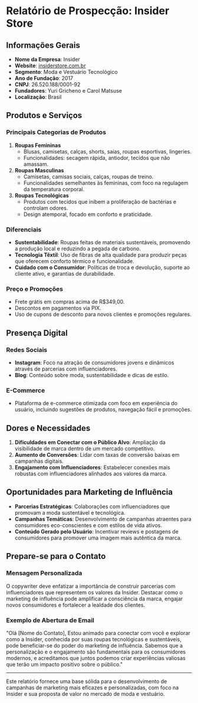 # Relatório de Prospecção: Insider Store

## Informações Gerais
- **Nome da Empresa**: Insider
- **Website**: [insiderstore.com.br](http://www.insiderstore.com.br)
- **Segmento**: Moda e Vestuário Tecnológico
- **Ano de Fundação**: 2017
- **CNPJ**: 26.520.188/0001-92
- **Fundadores**: Yuri Gricheno e Carol Matsuse
- **Localização**: Brasil

## Produtos e Serviços
### Principais Categorias de Produtos
1. **Roupas Femininas**
   - Blusas, camisetas, calças, shorts, saias, roupas esportivas, lingeries.
   - Funcionalidades: secagem rápida, antiodor, tecidos que não amassam.
2. **Roupas Masculinas**
   - Camisetas, camisas sociais, calças, roupas de treino.
   - Funcionalidades semelhantes às femininas, com foco na regulagem da temperatura corporal.
3. **Roupas Tecnológicas**
   - Produtos com tecidos que inibem a proliferação de bactérias e controlam odores.
   - Design atemporal, focado em conforto e praticidade.

### Diferenciais
- **Sustentabilidade**: Roupas feitas de materiais sustentáveis, promovendo a produção local e reduzindo a pegada de carbono.
- **Tecnologia Têxtil**: Uso de fibras de alta qualidade para produzir peças que oferecem conforto térmico e funcionalidade.
- **Cuidado com o Consumidor**: Políticas de troca e devolução, suporte ao cliente ativo, e garantias de durabilidade.

### Preço e Promoções
- Frete grátis em compras acima de R$349,00.
- Descontos em pagamentos via PIX.
- Uso de cupons de desconto para novos clientes e promoções regulares.

## Presença Digital
### Redes Sociais
- **Instagram**: Foco na atração de consumidores jovens e dinâmicos através de parcerias com influenciadores.
- **Blog**: Conteúdo sobre moda, sustentabilidade e dicas de estilo.

### E-Commerce
- Plataforma de e-commerce otimizada com foco em experiência do usuário, incluindo sugestões de produtos, navegação fácil e promoções.

## Dores e Necessidades
1. **Dificuldades em Conectar com o Público Alvo**: Ampliação da visibilidade de marca dentro de um mercado competitivo.
2. **Aumento de Conversões**: Lidar com taxas de conversão baixas em campanhas digitais.
3. **Engajamento com Influenciadores**: Estabelecer conexões mais robustas com influenciadores alinhados aos valores da marca.

## Oportunidades para Marketing de Influência
- **Parcerias Estratégicas**: Colaborações com influenciadores que promovam a moda sustentável e tecnológica.
- **Campanhas Temáticas**: Desenvolvimento de campanhas atraentes para consumidores eco-conscientes e com estilos de vida ativos.
- **Conteúdo Gerado pelo Usuário**: Incentivar reviews e postagens de consumidores para promover uma imagem mais autêntica da marca.

## Prepare-se para o Contato
### Mensagem Personalizada
O copywriter deve enfatizar a importância de construir parcerias com influenciadores que representem os valores da Insider. Destacar como o marketing de influência pode amplificar a consciência da marca, engajar novos consumidores e fortalecer a lealdade dos clientes.

### Exemplo de Abertura de Email
"Olá [Nome do Contato],
Estou animado para conectar com você e explorar como a Insider, conhecida por suas roupas tecnológicas e sustentáveis, pode beneficiar-se do poder do marketing de influência. Sabemos que a personalização e o engajamento são fundamentais para os consumidores modernos, e acreditamos que juntos podemos criar experiências valiosas que terão um impacto positivo sobre o público."

---

Este relatório fornece uma base sólida para o desenvolvimento de campanhas de marketing mais eficazes e personalizadas, com foco na Insider e sua proposta de valor no mercado de moda e vestuário.